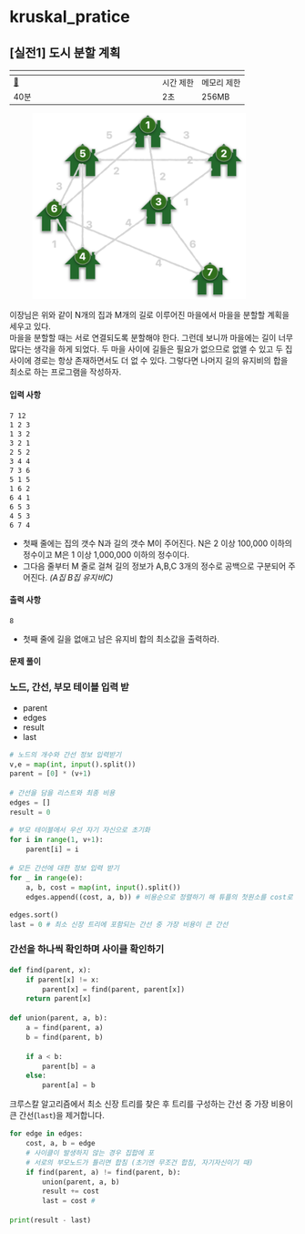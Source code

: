 # kruskal\_pratice

## \[실전1] 도시 분할 계획

<table data-header-hidden><thead><tr><th width="247.33333333333331"></th><th></th><th></th></tr></thead><tbody><tr><td><a href="../../implementation/implementation.md#메모리-제약-사항">🔗</a></td><td>시간 제한</td><td>메모리 제한</td></tr><tr><td>40분</td><td>2초</td><td>256MB</td></tr></tbody></table>

<figure><img src="../../.gitbook/assets/image (1).png" alt="" width="375"><figcaption></figcaption></figure>

이장님은 위와 같이 N개의 집과 M개의 길로 이루어진 마을에서 마을을 분할할 계획을 세우고 있다.\
&#x20;마을을 분할할 때는 서로 연결되도록 분할해야 한다. 그런데 보니까 마을에는 길이 너무 많다는 생각을 하게 되었다.  두 마을 사이에 길들은 필요가 없으므로 없앨 수 있고 두 집 사이에 경로는 항상 존재하면서도 더 없 수 있다. 그렇다면 나머지 길의 유지비의 합을 최소로 하는 프로그램을 작성하자.

#### 입력 사항

```
7 12
1 2 3
1 3 2
3 2 1
2 5 2
3 4 4
7 3 6
5 1 5
1 6 2
6 4 1
6 5 3
4 5 3
6 7 4
```

* 첫째 줄에는 집의 갯수 N과 길의 갯수 M이 주어진다. N은 2 이상 100,000 이하의 정수이고 M은 1 이상 1,000,000 이하의 정수이다.
* 그다음 줄부터 M 줄로 걸쳐 길의 정보가 A,B,C 3개의 정수로 공백으로 구분되어 주어진다. _(A집 B집 유지비C)_

#### 출력 사항

```
8
```

* 첫째 줄에 길을 없애고 남은 유지비 합의 최소값을 출력하라.



#### 문제 풀이



### 노드, 간선, 부모 테이블 입력 받

* parent
* edges
* result
* last

```python
# 노드의 개수와 간선 정보 입력받기
v,e = map(int, input().split())
parent = [0] * (v+1)

# 간선을 담을 리스트와 최종 비용
edges = []
result = 0
```

```python
# 부모 테이블에서 우선 자기 자신으로 초기화
for i in range(1, v+1):
    parent[i] = i

# 모든 간선에 대한 정보 입력 받기
for _ in range(e):
    a, b, cost = map(int, input().split())
    edges.append((cost, a, b)) # 비용순으로 정렬하기 해 튜플의 첫원소를 cost로 함.
```

```python
edges.sort()
last = 0 # 최소 신장 트리에 포함되는 간선 중 가장 비용이 큰 간선
```

### 간선을 하나씩 확인하며 사이클 확인하기

```python
def find(parent, x):
    if parent[x] != x:
        parent[x] = find(parent, parent[x])
    return parent[x]
    
def union(parent, a, b):
    a = find(parent, a)
    b = find(parent, b)
    
    if a < b:
        parent[b] = a
    else:
        parent[a] = b
```

크루스칼 알고리즘에서 최소 신장 트리를 찾은 후 트리를 구성하는 간선 중 가장 비용이 큰 간선(`last`)을 제거합니다.&#x20;

```python
for edge in edges:
    cost, a, b = edge
    # 사이클이 발생하지 않는 경우 집합에 포
    # 서로의 부모노드가 틀리면 합침 (초기엔 무조건 합침, 자기자신이기 때)
    if find(parent, a) != find(parent, b):
        union(parent, a, b)
        result += cost
        last = cost # 

print(result - last)
```
